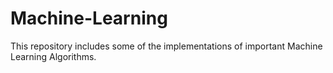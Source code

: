# Machine-Learning
This repository includes some of the implementations of important Machine Learning Algorithms.
